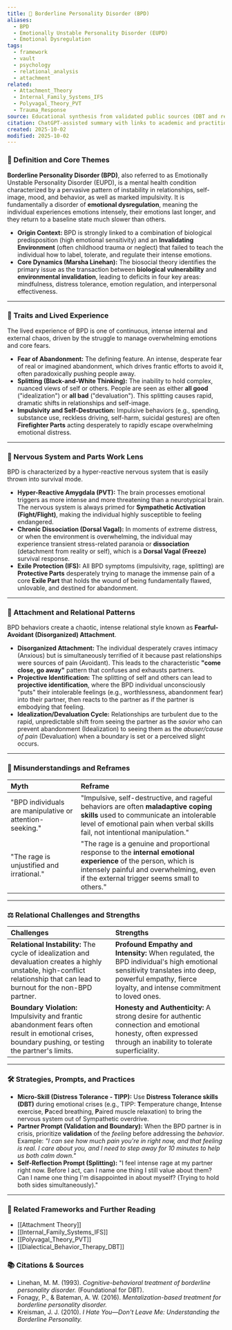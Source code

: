 ```yaml
---
title: 🖤 Borderline Personality Disorder (BPD)
aliases:
  - BPD
  - Emotionally Unstable Personality Disorder (EUPD)
  - Emotional Dysregulation
tags:
  - framework
  - vault
  - psychology
  - relational_analysis
  - attachment
related:
  - Attachment_Theory
  - Internal_Family_Systems_IFS
  - Polyvagal_Theory_PVT
  - Trauma_Response
source: Educational synthesis from validated public sources (DBT and relational theory)
citation: ChatGPT-assisted summary with links to academic and practitioner materials
created: 2025-10-02
modified: 2025-10-02
---
```


<!-- @format -->

### 🧩 Definition and Core Themes

**Borderline Personality Disorder (BPD)**, also referred to as Emotionally Unstable Personality Disorder (EUPD), is a mental health condition characterized by a pervasive pattern of instability in relationships, self-image, mood, and behavior, as well as marked impulsivity. It is fundamentally a disorder of **emotional dysregulation**, meaning the individual experiences emotions intensely, their emotions last longer, and they return to a baseline state much slower than others.

- **Origin Context:** BPD is strongly linked to a combination of biological predisposition (high emotional sensitivity) and an **Invalidating Environment** (often childhood trauma or neglect) that failed to teach the individual how to label, tolerate, and regulate their intense emotions.
- **Core Dynamics (Marsha Linehan):** The biosocial theory identifies the primary issue as the transaction between **biological vulnerability** and **environmental invalidation**, leading to deficits in four key areas: mindfulness, distress tolerance, emotion regulation, and interpersonal effectiveness.

---

### 🌿 Traits and Lived Experience

The lived experience of BPD is one of continuous, intense internal and external chaos, driven by the struggle to manage overwhelming emotions and core fears.

- **Fear of Abandonment:** The defining feature. An intense, desperate fear of real or imagined abandonment, which drives frantic efforts to avoid it, often paradoxically pushing people away.
- **Splitting (Black-and-White Thinking):** The inability to hold complex, nuanced views of self or others. People are seen as either **all good** ("idealization") or **all bad** ("devaluation"). This splitting causes rapid, dramatic shifts in relationships and self-image.
- **Impulsivity and Self-Destruction:** Impulsive behaviors (e.g., spending, substance use, reckless driving, self-harm, suicidal gestures) are often **Firefighter Parts** acting desperately to rapidly escape overwhelming emotional distress.

---

### 🧠 Nervous System and Parts Work Lens

BPD is characterized by a hyper-reactive nervous system that is easily thrown into survival mode.

- **Hyper-Reactive Amygdala (PVT):** The brain processes emotional triggers as more intense and more threatening than a neurotypical brain. The nervous system is always primed for **Sympathetic Activation (Fight/Flight)**, making the individual highly susceptible to feeling endangered.
- **Chronic Dissociation (Dorsal Vagal):** In moments of extreme distress, or when the environment is overwhelming, the individual may experience transient stress-related paranoia or **dissociation** (detachment from reality or self), which is a **Dorsal Vagal (Freeze)** survival response.
- **Exile Protection (IFS):** All BPD symptoms (impulsivity, rage, splitting) are **Protective Parts** desperately trying to manage the immense pain of a core **Exile Part** that holds the wound of being fundamentally flawed, unlovable, and destined for abandonment.

---

### 💞 Attachment and Relational Patterns

BPD behaviors create a chaotic, intense relational style known as **Fearful-Avoidant (Disorganized) Attachment**.

- **Disorganized Attachment:** The individual desperately craves intimacy (Anxious) but is simultaneously terrified of it because past relationships were sources of pain (Avoidant). This leads to the characteristic **"come close, go away"** pattern that confuses and exhausts partners.
- **Projective Identification:** The splitting of self and others can lead to **projective identification**, where the BPD individual unconsciously "puts" their intolerable feelings (e.g., worthlessness, abandonment fear) into their partner, then reacts to the partner as if the partner is embodying that feeling.
- **Idealization/Devaluation Cycle:** Relationships are turbulent due to the rapid, unpredictable shift from seeing the partner as the _savior_ who can prevent abandonment (Idealization) to seeing them as the _abuser/cause of pain_ (Devaluation) when a boundary is set or a perceived slight occurs.

---

### 🔄 Misunderstandings and Reframes

| Myth                                                     | Reframe                                                                                                                                                                                                        |
| :------------------------------------------------------- | :------------------------------------------------------------------------------------------------------------------------------------------------------------------------------------------------------------- |
| "BPD individuals are manipulative or attention-seeking." | "Impulsive, self-destructive, and rageful behaviors are often **maladaptive coping skills** used to communicate an intolerable level of emotional pain when verbal skills fail, not intentional manipulation." |
| "The rage is unjustified and irrational."                | "The rage is a genuine and proportional response to the **internal emotional experience** of the person, which is intensely painful and overwhelming, even if the external trigger seems small to others."     |

---

### ⚖️ Relational Challenges and Strengths

| Challenges                                                                                                                                                                    | Strengths                                                                                                                                                                                         |
| :---------------------------------------------------------------------------------------------------------------------------------------------------------------------------- | :------------------------------------------------------------------------------------------------------------------------------------------------------------------------------------------------ |
| **Relational Instability:** The cycle of idealization and devaluation creates a highly unstable, high-conflict relationship that can lead to burnout for the non-BPD partner. | **Profound Empathy and Intensity:** When regulated, the BPD individual's high emotional sensitivity translates into deep, powerful empathy, fierce loyalty, and intense commitment to loved ones. |
| **Boundary Violation:** Impulsivity and frantic abandonment fears often result in emotional crises, boundary pushing, or testing the partner's limits.                        | **Honesty and Authenticity:** A strong desire for authentic connection and emotional honesty, often expressed through an inability to tolerate superficiality.                                    |

---

### 🛠️ Strategies, Prompts, and Practices

- **Micro-Skill (Distress Tolerance - TIPP):** Use **Distress Tolerance skills (DBT)** during emotional crises (e.g., TIPP: **T**emperature change, **I**ntense exercise, **P**aced breathing, **P**aired muscle relaxation) to bring the nervous system out of Sympathetic overdrive.
- **Partner Prompt (Validation and Boundary):** When the BPD partner is in crisis, prioritize **validation** of the _feeling_ before addressing the _behavior_. Example: _"I can see how much pain you're in right now, and that feeling is real. I care about you, and I need to step away for 10 minutes to help us both calm down."_
- **Self-Reflection Prompt (Splitting):** "I feel intense rage at my partner right now. Before I act, can I name one thing I still value about them? Can I name one thing I'm disappointed in about myself? (Trying to hold both sides simultaneously)."

---

### 🔗 Related Frameworks and Further Reading

- [[Attachment Theory]]
- [[Internal_Family_Systems_IFS]]
- [[Polyvagal_Theory_PVT]]
- [[Dialectical_Behavior_Therapy_DBT]]

### 📚 Citations & Sources

- Linehan, M. M. (1993). _Cognitive-behavioral treatment of borderline personality disorder._ (Foundational for DBT).
- Fonagy, P., & Bateman, A. W. (2016). _Mentalization-based treatment for borderline personality disorder._
- Kreisman, J. J. (2010). _I Hate You—Don't Leave Me: Understanding the Borderline Personality._
